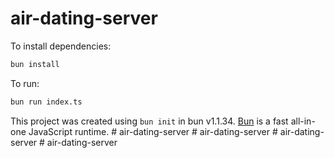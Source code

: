 # air-dating-server

To install dependencies:

```bash
bun install
```

To run:

```bash
bun run index.ts
```

This project was created using `bun init` in bun v1.1.34. [Bun](https://bun.sh) is a fast all-in-one JavaScript runtime.
#   a i r - d a t i n g - s e r v e r  
 #   a i r - d a t i n g - s e r v e r  
 #   a i r - d a t i n g - s e r v e r  
 #   a i r - d a t i n g - s e r v e r  
 